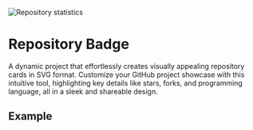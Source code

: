 ![Repository statistics](http://localhost:8080/?repository=arhostcode/refwrapper&stroke=false&background-color=#001514&opacity=1&text-color=#C2D076)

# Repository Badge
A dynamic project that effortlessly creates visually appealing repository cards in SVG format. Customize your GitHub project showcase with this intuitive tool, highlighting key details like stars, forks, and programming language, all in a sleek and shareable design.

## Example
